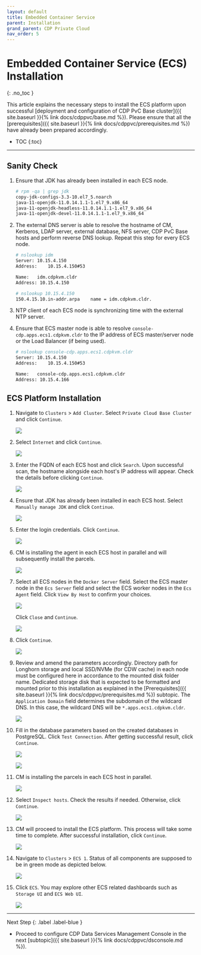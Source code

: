```yaml
---
layout: default
title: Embedded Container Service
parent: Installation
grand_parent: CDP Private Cloud
nav_order: 5
---
```


# Embedded Container Service (ECS) Installation
{: .no_toc }

This article explains the necessary steps to install the ECS platform upon successful [deployment and configuration of CDP PvC Base cluster]({{ site.baseurl }}{% link docs/cdppvc/base.md %}). Please ensure that all the [prerequisites]({{ site.baseurl }}{% link docs/cdppvc/prerequisites.md %}) have already been prepared accordingly.

- TOC
{:toc}

---

## Sanity Check

1. Ensure that JDK has already been installed in each ECS node.

    ```bash
    # rpm -qa | grep jdk
    copy-jdk-configs-3.3-10.el7_5.noarch
    java-11-openjdk-11.0.14.1.1-1.el7_9.x86_64
    java-11-openjdk-headless-11.0.14.1.1-1.el7_9.x86_64
    java-11-openjdk-devel-11.0.14.1.1-1.el7_9.x86_64
    ```

2. The external DNS server is able to resolve the hostname of CM, Kerberos, LDAP server, external database, NFS server, CDP PvC Base hosts and perform reverse DNS lookup. Repeat this step for every ECS node.

    ```bash
    # nslookup idm
    Server:	10.15.4.150
    Address:	10.15.4.150#53

    Name:	idm.cdpkvm.cldr
    Address: 10.15.4.150

    # nslookup 10.15.4.150
    150.4.15.10.in-addr.arpa	name = idm.cdpkvm.cldr.
    ```

3. NTP client of each ECS node is synchronizing time with the external NTP server.

4. Ensure that ECS master node is able to resolve `console-cdp.apps.ecs1.cdpkvm.cldr` to the IP address of ECS master/server node or the Load Balancer (if being used).

    ```bash
    # nslookup console-cdp.apps.ecs1.cdpkvm.cldr
    Server: 10.15.4.150
    Address:	10.15.4.150#53

    Name:	console-cdp.apps.ecs1.cdpkvm.cldr
    Address: 10.15.4.166
    ```
    
## ECS Platform Installation

1. Navigate to `Clusters` > `Add Cluster`. Select `Private Cloud Base Cluster` and click `Continue`.

    ![](../../assets/images/ecs/addecs1.png)
    
2. Select `Internet` and click `Continue`. 

    ![](../../assets/images/ecs/addecs2.png)

3. Enter the FQDN of each ECS host and click `Search`. Upon successful scan, the hostname alongside each host's IP address will appear. Check the details before clicking `Continue`.

    ![](../../assets/images/ecs/addecs3.png)
    
4. Ensure that JDK has already been installed in each ECS host. Select `Manually manage JDK` and click `Continue`.

    ![](../../assets/images/ecs/addecs4.png)

5. Enter the login credentials. Click `Continue`. 

    ![](../../assets/images/ecs/addecs5.png)
    
6. CM is installing the agent in each ECS host in parallel and will subsequently install the parcels.
    
    ![](../../assets/images/ecs/addecs6.png)
    
7. Select all ECS nodes in the `Docker Server` field. Select the ECS master node in the `Ecs Server` field and select the ECS worker nodes in the `Ecs Agent` field. Click `View By Host` to confirm your choices.   
    
    ![](../../assets/images/ecs/addecs7.png)
    
    Click `Close` and `Continue`.
    
    ![](../../assets/images/ecs/addecs8.png)
    
8. Click `Continue`.
    
    ![](../../assets/images/ecs/addecs9.png)
    
9. Review and amend the parameters accordingly. Directory path for Longhorn storage and local SSD/NVMe (for CDW cache) in each node must be configured here in accordance to the mounted disk folder name. Dedicated storage disk that is expected to be formatted and mounted prior to this installation as explained in the [Prerequisites]({{ site.baseurl }}{% link docs/cdppvc/prerequisites.md %}) subtopic. The `Application Domain` field determines the subdomain of the wildcard DNS. In this case, the wildcard DNS will be `*.apps.ecs1.cdpkvm.cldr`.
    
    ![](../../assets/images/ecs/addecs10.png)
    
10. Fill in the database parameters based on the created databases in PostgreSQL. Click `Test Connection`. After getting successful result, click `Continue`.
    
    ![](../../assets/images/ecs/addecs11.png)
    
    ![](../../assets/images/ecs/addecs12.png)

12. CM is installing the parcels in each ECS host in parallel.

    ![](../../assets/images/ecs/addecs13.png)
    
14. Select `Inspect hosts`. Check the results if needed. Otherwise, click `Continue`. 
    
    ![](../../assets/images/ecs/addecs14.png) 
    
15. CM will proceed to install the ECS platform. This process will take some time to complete. After successful installation, click `Continue`. 
    
    ![](../../assets/images/ecs/addecs15.png)  
    
16. Navigate to `Clusters` > `ECS 1`. Status of all components are supposed to be in green mode as depicted below.

    ![](../../assets/images/ecs/addecs16.png)  
    
17. Click `ECS`. You may explore other ECS related dashboards such as `Storage UI` and `ECS Web UI`.  

    ![](../../assets/images/ecs/addecs17.png)  
    
---    
   Next Step
   {: .label .label-blue } 
   
- Proceed to configure CDP Data Services Management Console in the next [subtopic]({{ site.baseurl }}{% link docs/cdppvc/dsconsole.md %}).
        
